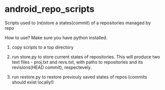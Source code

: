 # android_repo_scripts
Scripts used to (re)store a states(commit) of a repositories managed by repo

How to use? Make sure you have python installed.

1) copy scripts to a top directory

2) run store.py to store current states of repositories. This will produce two text files - proj.txt and revs.txt, with paths to repositories and its revisions(HEAD commit), respectevely.

3) run restore.py to restore previouly saved states of repos (commits should exist locally!)
